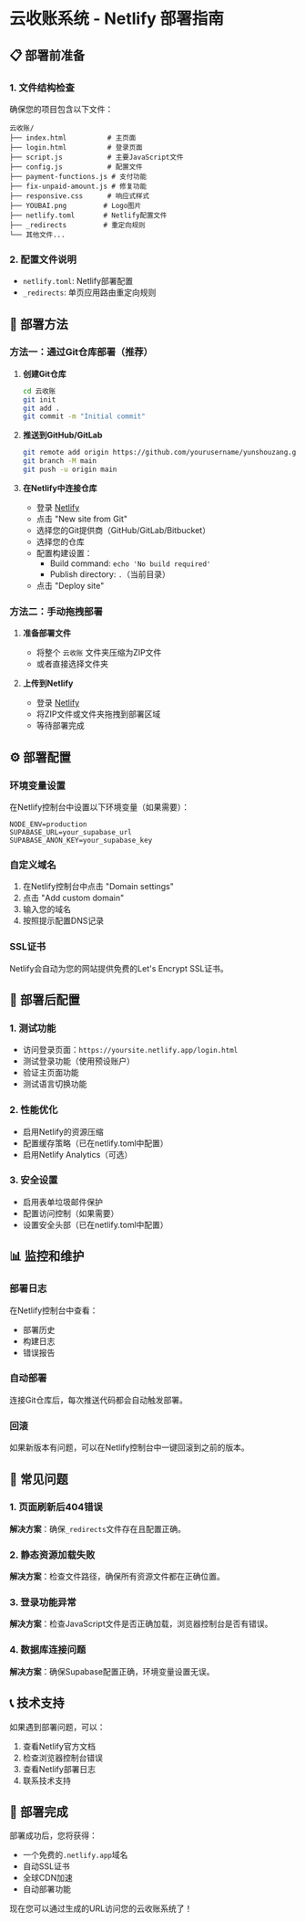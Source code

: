 # 云收账系统 - Netlify 部署指南

## 📋 部署前准备

### 1. 文件结构检查
确保您的项目包含以下文件：
```
云收账/
├── index.html          # 主页面
├── login.html          # 登录页面
├── script.js           # 主要JavaScript文件
├── config.js           # 配置文件
├── payment-functions.js # 支付功能
├── fix-unpaid-amount.js # 修复功能
├── responsive.css      # 响应式样式
├── YOUBAI.png         # Logo图片
├── netlify.toml       # Netlify配置文件
├── _redirects         # 重定向规则
└── 其他文件...
```

### 2. 配置文件说明
- `netlify.toml`: Netlify部署配置
- `_redirects`: 单页应用路由重定向规则

## 🚀 部署方法

### 方法一：通过Git仓库部署（推荐）

1. **创建Git仓库**
   ```bash
   cd 云收账
   git init
   git add .
   git commit -m "Initial commit"
   ```

2. **推送到GitHub/GitLab**
   ```bash
   git remote add origin https://github.com/yourusername/yunshouzang.git
   git branch -M main
   git push -u origin main
   ```

3. **在Netlify中连接仓库**
   - 登录 [Netlify](https://netlify.com)
   - 点击 "New site from Git"
   - 选择您的Git提供商（GitHub/GitLab/Bitbucket）
   - 选择您的仓库
   - 配置构建设置：
     - Build command: `echo 'No build required'`
     - Publish directory: `.`（当前目录）
   - 点击 "Deploy site"

### 方法二：手动拖拽部署

1. **准备部署文件**
   - 将整个 `云收账` 文件夹压缩为ZIP文件
   - 或者直接选择文件夹

2. **上传到Netlify**
   - 登录 [Netlify](https://netlify.com)
   - 将ZIP文件或文件夹拖拽到部署区域
   - 等待部署完成

## ⚙️ 部署配置

### 环境变量设置
在Netlify控制台中设置以下环境变量（如果需要）：

```
NODE_ENV=production
SUPABASE_URL=your_supabase_url
SUPABASE_ANON_KEY=your_supabase_key
```

### 自定义域名
1. 在Netlify控制台中点击 "Domain settings"
2. 点击 "Add custom domain"
3. 输入您的域名
4. 按照提示配置DNS记录

### SSL证书
Netlify会自动为您的网站提供免费的Let's Encrypt SSL证书。

## 🔧 部署后配置

### 1. 测试功能
- 访问登录页面：`https://yoursite.netlify.app/login.html`
- 测试登录功能（使用预设账户）
- 验证主页面功能
- 测试语言切换功能

### 2. 性能优化
- 启用Netlify的资源压缩
- 配置缓存策略（已在netlify.toml中配置）
- 启用Netlify Analytics（可选）

### 3. 安全设置
- 启用表单垃圾邮件保护
- 配置访问控制（如果需要）
- 设置安全头部（已在netlify.toml中配置）

## 📊 监控和维护

### 部署日志
在Netlify控制台中查看：
- 部署历史
- 构建日志
- 错误报告

### 自动部署
连接Git仓库后，每次推送代码都会自动触发部署。

### 回滚
如果新版本有问题，可以在Netlify控制台中一键回滚到之前的版本。

## 🐛 常见问题

### 1. 页面刷新后404错误
**解决方案**：确保`_redirects`文件存在且配置正确。

### 2. 静态资源加载失败
**解决方案**：检查文件路径，确保所有资源文件都在正确位置。

### 3. 登录功能异常
**解决方案**：检查JavaScript文件是否正确加载，浏览器控制台是否有错误。

### 4. 数据库连接问题
**解决方案**：确保Supabase配置正确，环境变量设置无误。

## 📞 技术支持

如果遇到部署问题，可以：
1. 查看Netlify官方文档
2. 检查浏览器控制台错误
3. 查看Netlify部署日志
4. 联系技术支持

## 🎉 部署完成

部署成功后，您将获得：
- 一个免费的`.netlify.app`域名
- 自动SSL证书
- 全球CDN加速
- 自动部署功能

现在您可以通过生成的URL访问您的云收账系统了！
